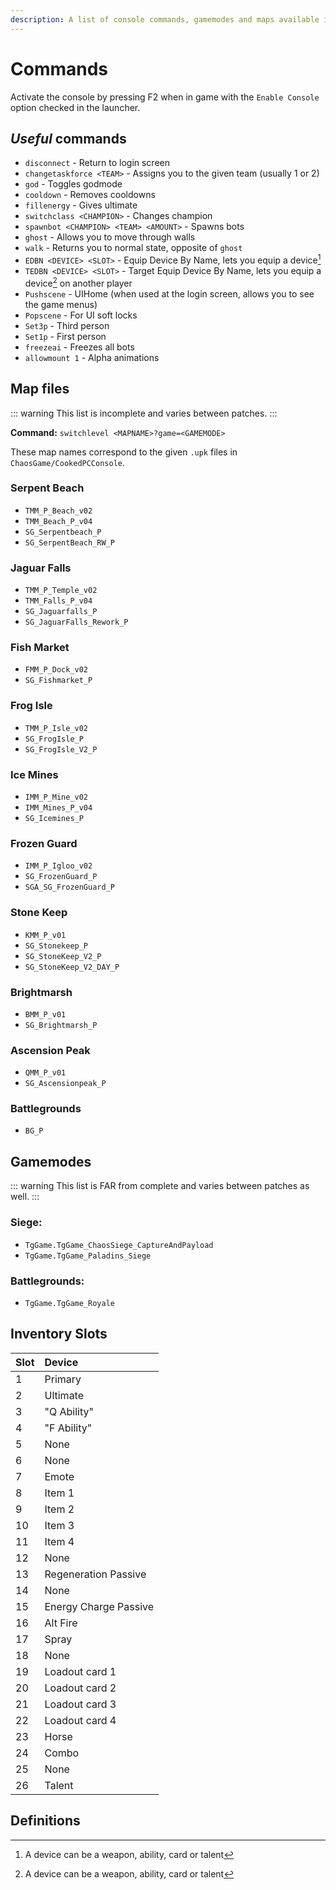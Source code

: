```yaml
---
description: A list of console commands, gamemodes and maps available in Paladins.
---
```


# Commands

Activate the console by pressing F2 when in game with the `Enable Console` option checked in the launcher.

## _Useful_ commands

- `disconnect` - Return to login screen
- `changetaskforce <TEAM>` - Assigns you to the given team (usually 1 or 2)
- `god` - Toggles godmode
- `cooldown` - Removes cooldowns
- `fillenergy` - Gives ultimate
- `switchclass <CHAMPION>` - Changes champion
- `spawnbot <CHAMPION> <TEAM> <AMOUNT>` - Spawns bots
- `ghost` - Allows you to move through walls
- `walk` - Returns you to normal state, opposite of `ghost`
- `EDBN <DEVICE> <SLOT>` - Equip Device By Name, lets you equip a device[^1]
- `TEDBN <DEVICE> <SLOT>` - Target Equip Device By Name, lets you equip a device[^1] on another player
- `Pushscene` - UIHome (when used at the login screen, allows you to see the game menus)
- `Popscene` - For UI soft locks
- `Set3p` - Third person
- `Set1p` - First person
- `freezeai` - Freezes all bots
- `allowmount 1` - Alpha animations

## Map files

::: warning
This list is incomplete and varies between patches.
:::

**Command:** `switchlevel <MAPNAME>?game=<GAMEMODE>`

These map names correspond to the given `.upk` files in `ChaosGame/CookedPCConsole`.

### Serpent Beach

- `TMM_P_Beach_v02`
- `TMM_Beach_P_v04`
- `SG_Serpentbeach_P`
- `SG_SerpentBeach_RW_P`

### Jaguar Falls

- `TMM_P_Temple_v02`
- `TMM_Falls_P_v04`
- `SG_Jaguarfalls_P`
- `SG_JaguarFalls_Rework_P`

### Fish Market

- `FMM_P_Dock_v02`
- `SG_Fishmarket_P`

### Frog Isle

- `TMM_P_Isle_v02`
- `SG_FrogIsle_P`
- `SG_FrogIsle_V2_P`

### Ice Mines

- `IMM_P_Mine_v02`
- `IMM_Mines_P_v04`
- `SG_Icemines_P`

### Frozen Guard

- `IMM_P_Igloo_v02`
- `SG_FrozenGuard_P`
- `SGA_SG_FrozenGuard_P`

### Stone Keep

- `KMM_P_v01`
- `SG_Stonekeep_P`
- `SG_StoneKeep_V2_P`
- `SG_StoneKeep_V2_DAY_P`

### Brightmarsh

- `BMM_P_v01`
- `SG_Brightmarsh_P`

### Ascension Peak

- `QMM_P_v01`
- `SG_Ascensionpeak_P`

### Battlegrounds

- `BG_P`

## Gamemodes

::: warning
This list is FAR from complete and varies between patches as well.
:::

### Siege:

- `TgGame.TgGame_ChaosSiege_CaptureAndPayload`
- `TgGame.TgGame_Paladins_Siege`

### Battlegrounds:

- `TgGame.TgGame_Royale`

## Inventory Slots

| Slot | Device                |
| :--- | :-------------------- |
| 1    | Primary               |
| 2    | Ultimate              |
| 3    | "Q Ability"           |
| 4    | "F Ability"           |
| 5    | None                  |
| 6    | None                  |
| 7    | Emote                 |
| 8    | Item 1                |
| 9    | Item 2                |
| 10   | Item 3                |
| 11   | Item 4                |
| 12   | None                  |
| 13   | Regeneration Passive  |
| 14   | None                  |
| 15   | Energy Charge Passive |
| 16   | Alt Fire              |
| 17   | Spray                 |
| 18   | None                  |
| 19   | Loadout card 1        |
| 20   | Loadout card 2        |
| 21   | Loadout card 3        |
| 22   | Loadout card 4        |
| 23   | Horse                 |
| 24   | Combo                 |
| 25   | None                  |
| 26   | Talent                |

## Definitions

[^1]: A device can be a weapon, ability, card or talent
